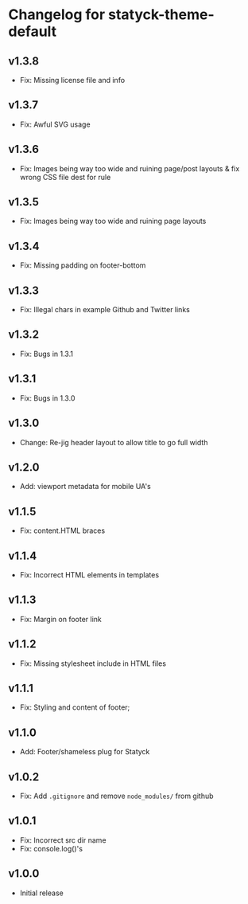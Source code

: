 # Changelog for statyck-theme-default

## v1.3.8
* Fix: Missing license file and info

## v1.3.7
* Fix: Awful SVG usage

## v1.3.6
* Fix: Images being way too wide and ruining page/post layouts & fix wrong CSS file dest for rule

## v1.3.5
* Fix: Images being way too wide and ruining page layouts

## v1.3.4
* Fix: Missing padding on footer-bottom

## v1.3.3
* Fix: Illegal chars in example Github and Twitter links

## v1.3.2
* Fix: Bugs in 1.3.1

## v1.3.1
* Fix: Bugs in 1.3.0

## v1.3.0
* Change: Re-jig header layout to allow title to go full width

## v1.2.0
* Add: viewport metadata for mobile UA's

## v1.1.5
* Fix: content.HTML braces

## v1.1.4
* Fix: Incorrect HTML elements in templates

## v1.1.3
* Fix: Margin on footer link

## v1.1.2
* Fix: Missing stylesheet include in HTML files

## v1.1.1
* Fix: Styling and content of footer;

## v1.1.0
* Add: Footer/shameless plug for Statyck

## v1.0.2
* Fix: Add `.gitignore` and remove `node_modules/` from github

## v1.0.1
* Fix: Incorrect src dir name
* Fix: console.log()'s

## v1.0.0
* Initial release
